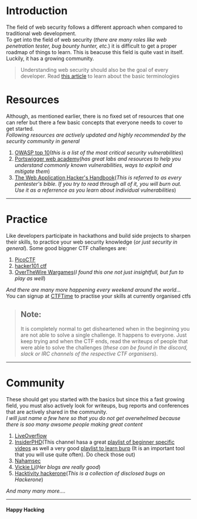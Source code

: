# Introduction

The field of web security follows a different approach when compared to traditional web development.\
To get into the field of web security (_there are many roles like web penetration tester, bug bounty hunter, etc._) it is difficult to get a proper roadmap of things to learn. This is beacuse this field is quite vast in itself.\
Luckily, it has a growing community.

> Understanding web security should also be the goal of every developer. Read [this article](https://www.freecodecamp.org/news/a-quick-introduction-to-web-security-f90beaf4dd41/) to learn about the basic terminologies

# Resources

Although, as mentioned earlier, there is no fixed set of resources that one can refer but there a few basic concepts that everyone needs to cover to get started.\
_*Following resources are actively updated and highly recommended by the security community in general*_

1. [OWASP top 10](https://owasp.org/www-project-top-ten/)(_this is a list of the most critical security vulnerabilities_)
2. [Portswigger web academy](https://portswigger.net/web-security/all-materials)(_has great labs and resources to help you understand commonly known vulnerabilities, ways to exploit and mitigate them_)
3. [The Web Application Hacker's Handbook](https://www.amazon.in/Web-Application-Hacker%E2%80%B2s-Handbook-Exploiting/dp/1118026470)(_This is referred to as every pentester's bible. If you try to read through all of it, you will burn out. Use it as a referrence as you learn about individual vulnerabilities_)

---

# Practice

Like developers participate in hackathons and build side projects to sharpen their skills, to practice your web security knowledge (_or just security in general_). Some good biggner CTF challenges are:

1. [PicoCTF](https://picoctf.org/)
2. [hacker101 ctf](https://ctf.hacker101.com/)
3. [OverTheWire Wargames](https://overthewire.org/wargames/)(_I found this one not just insightfull, but fun to play as well_)

_And there are many more happening every weekend around the world..._
You can signup at [CTFTime](https://ctftime.org/) to practise your skills at currently organised ctfs

> ## Note:
> It is completely normal to get disheartened when in the beginning you are not able to solve a single challenge. It happens to everyone. Just keep trying and when the CTF ends, read the writeups of people that were able to solve the challenges (_these can be found in the discord, slack or IRC channels of the respective CTF organisers_).

---

# Community

These should get you started with the basics but since this a fast growing field, you must also actively look for writeups, bug reports and conferences that are actively shared in the community.\
_I will just name a few here so that you do not get overwhelmed because there is *soo many* awsome people making great content_

1. [LiveOverflow](https://www.youtube.com/channel/UClcE-kVhqyiHCcjYwcpfj9w)
2. [InsiderPHD](https://www.youtube.com/user/RapidBug)(This channel hasa a great [playlist of beginner specific videos](https://www.youtube.com/playlist?list=PLbyncTkpno5FAC0DJYuJrEqHSMdudEffw) as well a very good [playlist to learn burp](https://www.youtube.com/playlist?list=PLbyncTkpno5FwsKpcaiXBvmG2r75RLGo3) (It is an important tool that you will use quite often). Do check those out)
3. [Nahamsec](https://www.youtube.com/channel/UCCZDt7MuC3Hzs6IH4xODLBw)
4. [Vickie Li](https://twitter.com/vickieli7?lang=en)(_Her blogs are really good_)
5. [Hacktivity hackerone](https://hackerone.com/hacktivity?order_field=latest_disclosable_activity_at)(_This is a collection of disclosed bugs on Hackerone_)

_And many many more...._

---

#### Happy Hacking
